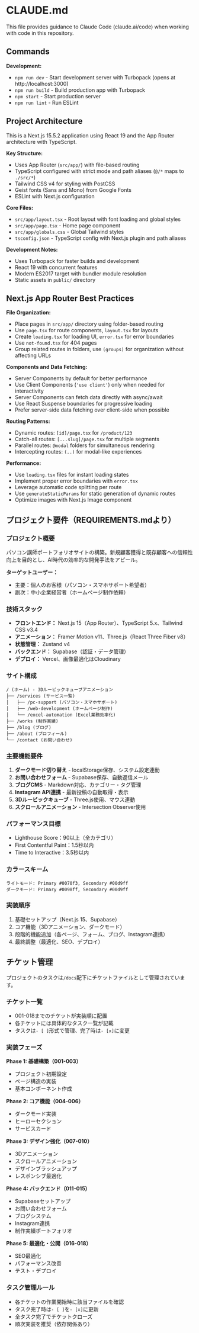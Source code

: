 # CLAUDE.md

This file provides guidance to Claude Code (claude.ai/code) when working with code in this repository.

## Commands

**Development:**
- `npm run dev` - Start development server with Turbopack (opens at http://localhost:3000)
- `npm run build` - Build production app with Turbopack
- `npm start` - Start production server
- `npm run lint` - Run ESLint

## Project Architecture

This is a Next.js 15.5.2 application using React 19 and the App Router architecture with TypeScript.

**Key Structure:**
- Uses App Router (`src/app/`) with file-based routing
- TypeScript configured with strict mode and path aliases (`@/*` maps to `./src/*`)
- Tailwind CSS v4 for styling with PostCSS
- Geist fonts (Sans and Mono) from Google Fonts
- ESLint with Next.js configuration

**Core Files:**
- `src/app/layout.tsx` - Root layout with font loading and global styles
- `src/app/page.tsx` - Home page component
- `src/app/globals.css` - Global Tailwind styles
- `tsconfig.json` - TypeScript config with Next.js plugin and path aliases

**Development Notes:**
- Uses Turbopack for faster builds and development
- React 19 with concurrent features
- Modern ES2017 target with bundler module resolution
- Static assets in `public/` directory

## Next.js App Router Best Practices

**File Organization:**
- Place pages in `src/app/` directory using folder-based routing
- Use `page.tsx` for route components, `layout.tsx` for layouts
- Create `loading.tsx` for loading UI, `error.tsx` for error boundaries
- Use `not-found.tsx` for 404 pages
- Group related routes in folders, use `(groups)` for organization without affecting URLs

**Components and Data Fetching:**
- Server Components by default for better performance
- Use Client Components (`'use client'`) only when needed for interactivity
- Server Components can fetch data directly with async/await
- Use React Suspense boundaries for progressive loading
- Prefer server-side data fetching over client-side when possible

**Routing Patterns:**
- Dynamic routes: `[id]/page.tsx` for `/product/123`
- Catch-all routes: `[...slug]/page.tsx` for multiple segments
- Parallel routes: `@modal` folders for simultaneous rendering
- Intercepting routes: `(..)` for modal-like experiences

**Performance:**
- Use `loading.tsx` files for instant loading states
- Implement proper error boundaries with `error.tsx`
- Leverage automatic code splitting per route
- Use `generateStaticParams` for static generation of dynamic routes
- Optimize images with Next.js Image component

## プロジェクト要件（REQUIREMENTS.mdより）

### プロジェクト概要
パソコン講師ポートフォリオサイトの構築。新規顧客獲得と既存顧客への信頼性向上を目的とし、AI時代の効率的な開発手法をアピール。

**ターゲットユーザー：**
- 主要：個人のお客様（パソコン・スマホサポート希望者）
- 副次：中小企業経営者（ホームページ制作依頼）

### 技術スタック
- **フロントエンド：** Next.js 15（App Router）、TypeScript 5.x、Tailwind CSS v3.4
- **アニメーション：** Framer Motion v11、Three.js（React Three Fiber v8）
- **状態管理：** Zustand v4
- **バックエンド：** Supabase（認証・データ管理）
- **デプロイ：** Vercel、画像最適化はCloudinary

### サイト構成
```
/ (ホーム) - 3Dルービックキューブアニメーション
├── /services (サービス一覧)
│   ├── /pc-support (パソコン・スマホサポート)
│   ├── /web-development (ホームページ制作)
│   └── /excel-automation (Excel業務効率化)
├── /works (制作実績)
├── /blog (ブログ)
├── /about (プロフィール)
└── /contact (お問い合わせ)
```

### 主要機能要件
1. **ダークモード切り替え** - localStorage保存、システム設定連動
2. **お問い合わせフォーム** - Supabase保存、自動返信メール
3. **ブログCMS** - Markdown対応、カテゴリー・タグ管理
4. **Instagram API連携** - 最新投稿の自動取得・表示
5. **3Dルービックキューブ** - Three.js使用、マウス連動
6. **スクロールアニメーション** - Intersection Observer使用

### パフォーマンス目標
- Lighthouse Score：90以上（全カテゴリ）
- First Contentful Paint：1.5秒以内
- Time to Interactive：3.5秒以内

### カラースキーム
```
ライトモード: Primary #0070f3, Secondary #00d9ff
ダークモード: Primary #0098ff, Secondary #00d9ff
```

### 実装順序
1. 基礎セットアップ（Next.js 15、Supabase）
2. コア機能（3Dアニメーション、ダークモード）
3. 段階的機能追加（各ページ、フォーム、ブログ、Instagram連携）
4. 最終調整（最適化、SEO、デプロイ）

## チケット管理

プロジェクトのタスクは`/docs`配下にチケットファイルとして管理されています。

### チケット一覧
- 001-018までのチケットが実装順に配置
- 各チケットには具体的なタスク一覧が記載
- タスクは`- [ ]`形式で管理、完了時は`- [x]`に変更

### 実装フェーズ
**Phase 1: 基礎構築（001-003）**
- プロジェクト初期設定
- ページ構造の実装
- 基本コンポーネント作成

**Phase 2: コア機能（004-006）**
- ダークモード実装
- ヒーローセクション
- サービスカード

**Phase 3: デザイン強化（007-010）**
- 3Dアニメーション
- スクロールアニメーション
- デザインブラッシュアップ
- レスポンシブ最適化

**Phase 4: バックエンド（011-015）**
- Supabaseセットアップ
- お問い合わせフォーム
- ブログシステム
- Instagram連携
- 制作実績ポートフォリオ

**Phase 5: 最適化・公開（016-018）**
- SEO最適化
- パフォーマンス改善
- テスト・デプロイ

### タスク管理ルール
- 各チケットの作業開始時に該当ファイルを確認
- タスク完了時は`- [ ]`を`- [x]`に更新
- 全タスク完了でチケットクローズ
- 順次実装を推奨（依存関係あり）